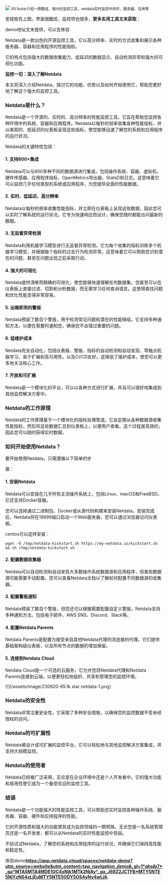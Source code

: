 <img src="/assets/image/230920-65.1k star netdata-1.png" style="max-width: 70%; height: auto;">
<small>65.1kstar介绍一款酷炫、强大的监控工具，netdata实时监控中间件、服务器、应用等</small>


老规矩先上图，界面很酷炫，监控项也很多，**更多实用工具文末获取**：


demo地址文末提供，可以去体验

Netdata是一款出色的开源监控工具，它以高分辨率、实时的方式收集和展示各种服务器、容器和应用程序的性能指标。

它的特点包括强大的数据收集能力、低延迟的数据显示、自动检测异常和强大的可视化功能。

**监控一切：深入了解Netdata**


本文将深入介绍Netdata，探讨它的功能、优势以及如何开始使用它，帮助您更好地了解这个强大的监控工具。

### **Netdata是什么？**

Netdata是一个开源的、实时的、高分辨率的性能监控工具。它旨在帮助您监控各种环境中的系统、容器和应用程序。Netdata以每秒的频率收集各种性能指标，并以美观的、低延迟的仪表板呈现这些指标，使您能够迅速了解您的系统和应用程序的运行状况。

Netdata的关键特性包括：

#### **1. 支持800+集成**

Netdata可以与800多种不同的数据源进行集成，包括操作系统、容器、虚拟机、硬件传感器、应用程序指标、OpenMetrics导出器、StatsD和日志。这意味着它可以监控几乎任何类型的系统或应用程序，为您提供全面的性能数据。

#### **2. 实时、低延迟、高分辨率**

Netdata以每秒的频率收集性能指标，并立即在仪表板上呈现这些数据，因此您可以实时了解系统的运行状况。它专为快速响应而设计，确保您随时都能访问最新的数据。

#### **3. 无监督异常检测**

Netdata利用机器学习模型进行无监督异常检测。它为每个收集的指标训练多个机器学习模型，并根据每个指标的过去行为检测异常。这意味着它可以帮助您识别潜在的问题，甚至在问题出现之前采取行动。

#### **4. 强大的可视化**

Netdata提供清晰而精确的可视化，使您能够快速理解任何数据集。您甚至可以在仪表板上直接过滤、切割和分析数据，而无需学习任何查询语言。这使得查找问题和优化性能变得非常容易。

#### **5. 出箱即用的警报**

Netdata预装了数百个警报，用于检测常见问题和潜在的性能降级。它支持多种通知方法，以便在需要时通知您，确保您不会错过重要的问题。

#### **6. 低维护成本**

Netdata完全自动化，包括仪表板、警报、指标的自动检测和自动发现、零触点机器学习、易于扩展和高可用性，以及CI/CD友好。这降低了维护成本，使您可以更多地关注核心工作。

#### **7. 开放和可扩展**

Netdata是一个模块化的平台，可以以各种方式进行扩展，并且可以很好地集成到其他监控解决方案中。

### **Netdata的工作原理**

Netdata的工作原理基于一个模块化的指标处理管道。它会定期从各种数据源收集性能指标，然后将这些数据汇总到仪表板上，以便用户查看。这个过程是高效的，因此您可以随时获得实时数据。

### **如何开始使用Netdata？**

要开始使用Netdata，只需遵循以下简单的步

骤：

#### **1. 安装Netdata**

Netdata可以安装在几乎所有主流操作系统上，包括Linux、macOS和FreeBSD。它还支持Docker容器。

您可以选择通过二进制包、Docker或从源代码构建来安装Netdata。安装完成后，Netdata将在19999端口启动一个Web服务器，您可以通过浏览器访问仪表板。

centos可以这样安装：

```
wget -O /tmp/netdata-kickstart.sh https://my-netdata.io/kickstart.sh && sh /tmp/netdata-kickstart.sh
```


#### **2. 配置数据收集器**

Netdata可以自动检测和自动发现大多数操作系统数据源和应用程序，但某些数据源可能需要手动配置。您可以查看Netdata文档以了解如何配置不同数据源的收集器。

#### **3. 配置警报通知**

Netdata预装了数百个警报，但您还可以根据需要配置自定义警报。Netdata支持多种通知方法，包括电子邮件、AWS SNS、Discord、Slack等。

#### **4. 配置Netdata Parents**

Netdata Parents是配置为接受来自其他Netdata代理的流连接的代理。它们提供基础架构级仪表板，以及所有节点的数据的增加保留。

#### **5. 连接到Netdata Cloud**

Netdata Cloud是一个可选的云服务，它允许您将Netdata代理和Netdata Parents连接到云端，以便更轻松地组织、共享和管理您的监控环境。

![](/assets/image/230920-65.1k star netdata-1.png)

### **Netdata的安全性**

Netdata非常注重安全性。它采取了多种安全措施，以确保您的监控数据不受未经授权的访问。

### **Netdata的可扩展性**

Netdata被设计成可扩展的监控平台，它可以轻松地与其他监控解决方案集成，并支持大规模监控。

### **Netdata的使用者**

Netdata已经被广泛采用，无论是在企业环境中还是个人开发者中。它的强大功能和易用性使它成为一个备受欢迎的监控工具。

### **结语**

Netdata是一个功能强大的性能监控工具，可以帮助您实时监控各种操作系统、服务器、容器、硬件和应用程序的性能。

它的开源性质和强大的功能使其成为监控领域的一颗明珠。无论您是一名系统管理员还是一名开发者，都可以从Netdata的实时性能监控中受益。

不妨试试Netdata，了解您的系统和应用程序的运行状况，并确保它们保持高性能和稳定性。



体验demo**https://app.netdata.cloud/spaces/netdata-demo?utm_source=website&utm_content=top_navigation_demo&_gl=1*qhsjb7*_ga*MTA5MTA4MDE1OC4xNjk1MTk2NjAy*_ga_J69Z2JCTFB*MTY5NTE5NjYzNS4xLjEuMTY5NTE5ODY5OS4yNy4wLjA.**